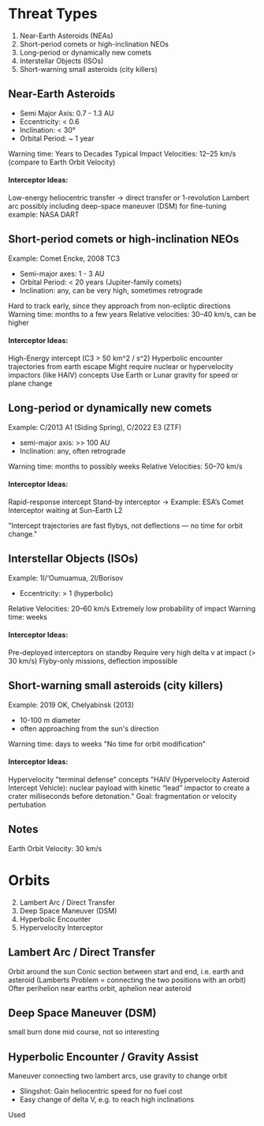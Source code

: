 
# Threat Types

1. Near-Earth Asteroids (NEAs)
2. Short-period comets or high-inclination NEOs
3. Long-period or dynamically new comets
4. Interstellar Objects (ISOs)
5. Short-warning small asteroids (city killers)


## Near-Earth Asteroids
- Semi Major Axis: 0.7 - 1.3 AU
- Eccentricity: < 0.6
- Inclination: < 30°
- Orbital Period: ~ 1 year

Warning time: Years to Decades
Typical Impact Velocities: 12–25 km/s (compare to Earth Orbit Velocity)

#### Interceptor Ideas:
Low-energy heliocentric transfer
→ direct transfer or 1-revolution Lambert arc
possibly including deep-space maneuver (DSM) for fine-tuning
example: NASA DART

## Short-period comets or high-inclination NEOs
Example: Comet Encke, 2008 TC3

- Semi-major axes: 1 - 3 AU
- Orbital Period: < 20 years (Jupiter-family comets)
- Inclination: any, can be very high, sometimes retrograde

Hard to track early, since they approach from non-ecliptic directions 
Warning time: months to a few years
Relative velocities: 30–40 km/s, can be higher

#### Interceptor Ideas:
High-Energy intercept (C3 > 50 km^2 / s^2)
Hyperbolic encounter trajectories from earth escape
Might require nuclear or hypervelocity impactors (like HAIV) concepts
Use Earth or Lunar gravity for speed or plane change

## Long-period or dynamically new comets
Example: C/2013 A1 (Siding Spring), C/2022 E3 (ZTF)

- semi-major axis: >> 100 AU
- Inclination: any, often retrograde

Warning time: months to possibly weeks
Relative Velocities: 50–70 km/s

#### Interceptor Ideas:
Rapid-response intercept 
Stand-by interceptor
→ Example: ESA’s Comet Interceptor waiting at Sun–Earth L2

"Intercept trajectories are fast flybys, not deflections — no time for orbit change."

## Interstellar Objects (ISOs)
Example: 1I/‘Oumuamua, 2I/Borisov

- Eccentricity: > 1 (hyperbolic)

Relative Velocities: 20–60 km/s
Extremely low probability of impact
Warning time: weeks


#### Interceptor Ideas:
Pre-deployed interceptors on standby
Require very high delta v at impact (> 30 km/s)
Flyby-only missions, deflection impossible


## Short-warning small asteroids (city killers)
Example: 2019 OK, Chelyabinsk (2013)

- 10-100 m diameter
- often approaching from the sun's direction

Warning time: days to weeks
"No time for orbit modification"

#### Interceptor Ideas:
Hypervelocity "terminal defense" concepts
"HAIV (Hypervelocity Asteroid Intercept Vehicle): nuclear payload with kinetic “lead” impactor to create a crater milliseconds before detonation."
Goal: fragmentation or velocity pertubation

## Notes

Earth Orbit Velocity: 30 km/s

# Orbits

2. Lambert Arc / Direct Transfer
3. Deep Space Maneuver (DSM)
3. Hyperbolic Encounter
4. Hypervelocity Interceptor



## Lambert Arc / Direct Transfer
Orbit around the sun 
Conic section between start and end, i.e. earth and asteroid (Lamberts Problem = connecting the two positions with an orbit)
Ofter perihelion near earths orbit, aphelion near asteroid

## Deep Space Maneuver (DSM)
small burn done mid course, not so interesting

## Hyperbolic Encounter / Gravity Assist
Maneuver connecting two lambert arcs, use gravity to change orbit
- Slingshot: Gain heliocentric speed for no fuel cost
- Easy change of delta V, e.g. to reach high inclinations

Used